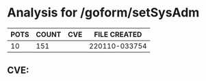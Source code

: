 # Analysis for /goform/setSysAdm
| POTS | COUNT | CVE | FILE CREATED |
|---|---|---|---|
| 10 | 151 | | 220110-033754 |

## CVE: 